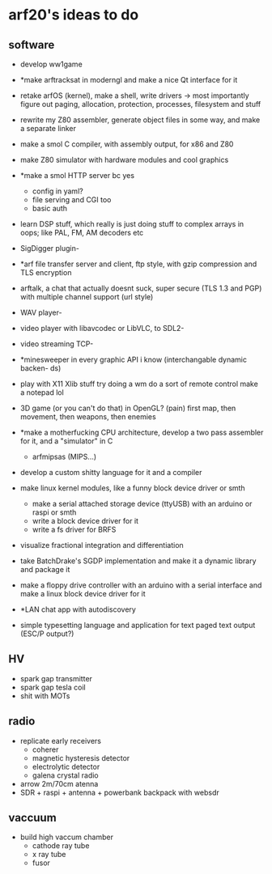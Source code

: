 # arf20's ideas to do

## software
- develop ww1game
- \*make arftracksat in moderngl and make a nice Qt interface for it
- retake arfOS (kernel), make a shell, write drivers -> most importantly figure out paging, allocation, protection, processes, filesystem and stuff
- rewrite my Z80 assembler, generate object files in some way, and make a separate linker
- make a smol C compiler, with assembly output, for x86 and Z80
- make Z80 simulator with hardware modules and cool graphics
- \*make a smol HTTP server bc yes
  - config in yaml?
  - file serving and CGI too
  - basic auth
- learn DSP stuff, which really is just doing stuff to complex arrays in oops; like PAL, FM, AM decoders etc
- SigDigger plugin- 
- \*arf file transfer server and client, ftp style, with gzip compression and TLS encryption
- arftalk, a chat that actually doesnt suck, super secure (TLS 1.3 and PGP) with multiple channel support (url style)
- WAV player- 
- video player with libavcodec or LibVLC, to SDL2- 
- video streaming TCP- 
- \*minesweeper in every graphic API i know (interchangable dynamic backen- ds)
- play with X11 Xlib stuff
	try doing a wm
	do a sort of remote control
	make a notepad lol
- 3D game (or you can't do that) in OpenGL? (pain) first map, then movement, then weapons, then enemies

- \*make a motherfucking CPU architecture, develop a two pass assembler for it, and a "simulator" in C
  - arfmipsas (MIPS...)
- develop a custom shitty language for it and a compiler
- make linux kernel modules, like a funny block device driver or smth
  - make a serial attached storage device (ttyUSB) with an arduino or raspi or smth
  - write a block device driver for it
  - write a fs driver for BRFS
- visualize fractional integration and differentiation

- take BatchDrake's SGDP implementation and make it a dynamic library and package it

- make a floppy drive controller with an arduino with a serial interface and make a linux block device driver for it

- \*LAN chat app with autodiscovery

- simple typesetting language and application for text paged text output (ESC/P output?)

## HV
- spark gap transmitter
- spark gap tesla coil
- shit with MOTs

## radio
- replicate early receivers
  - coherer
  - magnetic hysteresis detector
  - electrolytic detector
  - galena crystal radio
- arrow 2m/70cm atenna
- SDR + raspi + antenna + powerbank backpack with websdr

## vaccuum
- build high vaccum chamber
  - cathode ray tube
  - x ray tube
  - fusor
